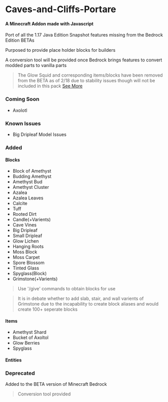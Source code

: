 # Caves-and-Cliffs-Portare
#### A Minecraft Addon made with Javascript

Port of all the 1.17 Java Edition Snapshot features missing from the Bedrock Edition BETAs

Purposed to provide place holder blocks for builders

A conversion tool will be provided once Bedrock brings features to convert modded parts to vanilla parts
> The Glow Squid and corresponding items/blocks have been removed from the BETA as of 2/18 due to stability issues though will not be included in this pack [See More](https://feedback.minecraft.net/hc/en-us/articles/360057279331)

### Coming Soon
- Axolotl

### Known Issues
- Big Dripleaf Model Issues

### Added

#### Blocks
- Block of Amethyst
- Budding Amethyst
- Amethyst Bud
- Amethyst Cluster
- Azalea
- Azalea Leaves
- Calcite
- Tuff
- Rooted Dirt
- Candle(+Varients)
- Cave Vines
- Big Dripleaf
- Small Dripleaf
- Glow Lichen
- Hanging Roots
- Moss Block
- Moss Carpet
- Spore Blossom
- Tinted Glass
- Spyglass(Block)
- Grimstone(+Varients)
> Use '/give' commands to obtain blocks for use

> It is in debate whether to add slab, stair, and wall varients of Grimstone due to the incapability to create block aliases and would create 100+ seperate blocks

#### Items
- Amethyst Shard
- Bucket of Axoltol
- Glow Berries
- Spyglass

#### Entities 

### Deprecated
Added to the BETA version of Minecraft Bedrock
> Conversion tool provided